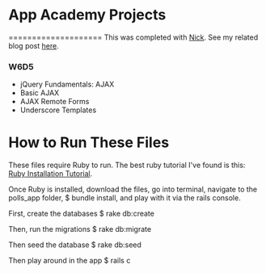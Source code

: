 # App Academy Projects
====================
This was completed with [Nick](https://github.com/nickarora).  See my related blog post [here](http://blog.cssherry.com/post/109192873849/w6d5-immediate-response-through-ajax).

### W6D5
* jQuery Fundamentals: AJAX
* Basic AJAX
* AJAX Remote Forms
* Underscore Templates

# How to Run These Files
These files require Ruby to run. The best ruby tutorial I've found is this: [Ruby Installation Tutorial](http://installrails.com/steps).

Once Ruby is installed, download the files, go into terminal, navigate to the polls_app folder, $ bundle install, and play with it via the rails console.

First, create the databases
$ rake db:create

Then, run the migrations
$ rake db:migrate

Then seed the database
$ rake db:seed

Then play around in the app
$ rails c
